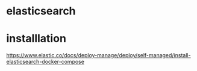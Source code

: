 # elasticsearch



# installlation

https://www.elastic.co/docs/deploy-manage/deploy/self-managed/install-elasticsearch-docker-compose




